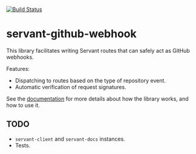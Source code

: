 [![Build Status](https://travis-ci.org/tsani/servant-github-webhook.svg?branch=master)](https://travis-ci.org/tsani/servant-github-webhook)

servant-github-webhook
======================

This library facilitates writing Servant routes that can safely act as GitHub
webhooks.

Features:

  * Dispatching to routes based on the type of repository event.
  * Automatic verification of request signatures.

See the
[documentation](https://hackage.haskell.org/package/servant-github-webhook-0.2.0.0/docs/Servant-GitHub-Webhook.html)
for more details about how the library works, and how to use it.

TODO
-----

  * `servant-client` and `servant-docs` instances.
  * Tests.
